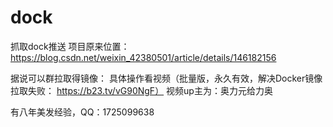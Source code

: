 # dock
抓取dock推送
项目原来位置：https://blog.csdn.net/weixin_42380501/article/details/146182156

据说可以群拉取得镜像：
具体操作看视频（批量版，永久有效，解决Docker镜像拉取失败： https://b23.tv/vG90NgF）
视频up主为：奥力元给力奥

有八年美发经验，QQ：1725099638
